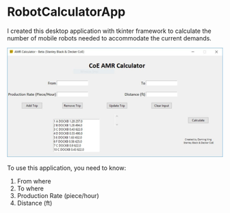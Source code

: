 # RobotCalculatorApp

I created this desktop application with tkinter framework to calculate the number of mobile robots needed to accommodate the current demands.

<img src="Example.JPG"/>

To use this application, you need to know:
1. From where
2. To where
3. Production Rate (piece/hour)
4. Distance (ft)
